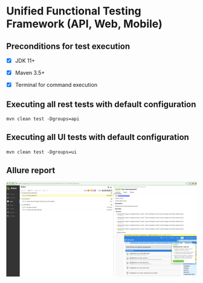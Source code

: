 # Unified Functional Testing Framework (API, Web, Mobile)

## Preconditions for test execution
- [x] JDK 11+
- [x] Maven 3.5+
- [x] Terminal for command execution


## Executing all rest tests with default configuration
```shell
mvn clean test -Dgroups=api
```

## Executing all UI tests with default configuration
```shell
mvn clean test -Dgroups=ui
```

## Allure report
![Report withs screenshot](img.png)